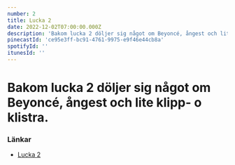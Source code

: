 ```yaml
---
number: 2
title: Lucka 2
date: 2022-12-02T07:00:00.000Z
description: 'Bakom lucka 2 döljer sig något om Beyoncé, ångest och lite klipp- o klistra.'
pinecastId: 'ce95e3ff-bc91-4761-9975-e9f46e44cb8a'
spotifyId: ''
itunesId: ''
---
```


# Bakom lucka 2 döljer sig något om Beyoncé, ångest och lite klipp- o klistra.

### Länkar

- [Lucka 2](https://apps.apple.com/us/app/flycut-clipboard-manager/id442160987?mt=12)
